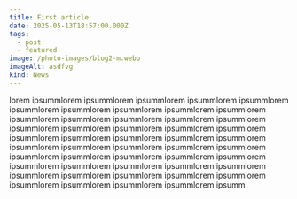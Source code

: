 ```yaml
---
title: First article
date: 2025-05-13T18:57:00.000Z
tags:
  - post
  - featured
image: /photo-images/blog2-m.webp
imageAlt: asdfvg
kind: News
---
```

lorem ipsummlorem ipsummlorem ipsummlorem ipsummlorem ipsummlorem ipsummlorem ipsummlorem ipsummlorem ipsummlorem ipsummlorem ipsummlorem ipsummlorem ipsummlorem ipsummlorem ipsummlorem ipsummlorem ipsummlorem ipsummlorem ipsummlorem ipsummlorem ipsummlorem ipsummlorem ipsummlorem ipsummlorem ipsummlorem ipsummlorem ipsummlorem ipsummlorem ipsummlorem ipsummlorem ipsummlorem ipsummlorem ipsummlorem ipsummlorem ipsummlorem ipsummlorem ipsummlorem ipsummlorem ipsummlorem ipsummlorem ipsummlorem ipsummlorem ipsummlorem ipsummlorem ipsummlorem ipsummlorem ipsummlorem ipsummlorem ipsummlorem ipsumm